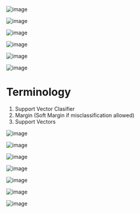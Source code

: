 ![image](https://user-images.githubusercontent.com/60442877/187554673-5528bfe3-b66b-4fe6-9363-7513598cf1ca.png)

![image](https://user-images.githubusercontent.com/60442877/187557968-14b4edd6-1086-4b4d-8d15-500fc957fa38.png)

![image](https://user-images.githubusercontent.com/60442877/187558472-a9933236-3103-46ee-ba43-0126d7b75588.png)

![image](https://user-images.githubusercontent.com/60442877/187558744-0e81af0d-8591-4685-8203-da2f2b3fa7db.png)

![image](https://user-images.githubusercontent.com/60442877/187558858-c8e19108-0b4a-49fc-9614-2adbdcb2ee13.png)

![image](https://user-images.githubusercontent.com/60442877/187559031-500c4a19-54cd-4f27-9312-c904270bdcc1.png)

# Terminology

1. Support Vector Clasifier
2. Margin (Soft Margin if misclassification allowed)
3. Support Vectors

![image](https://user-images.githubusercontent.com/60442877/187559384-7a40c14f-2b03-4bca-bc67-73f13a5f8264.png)

![image](https://user-images.githubusercontent.com/60442877/187559602-c2c8edaf-b130-4570-917e-ce5c38e7c590.png)

![image](https://user-images.githubusercontent.com/60442877/187561386-f588086c-4afd-4fa5-b22b-ba92ff592024.png)

![image](https://user-images.githubusercontent.com/60442877/187561532-a7c2fe2f-0d42-4746-94e7-a15357718cbd.png)

![image](https://user-images.githubusercontent.com/60442877/187561730-8461f1cf-3f46-4b6d-9b5e-944c713e48f1.png)

![image](https://user-images.githubusercontent.com/60442877/187562011-e41cedfe-159a-4822-8589-14a2369589ba.png)

![image](https://user-images.githubusercontent.com/60442877/187562185-5bd98c2b-0424-4be3-b41c-1d35341e1f29.png)

